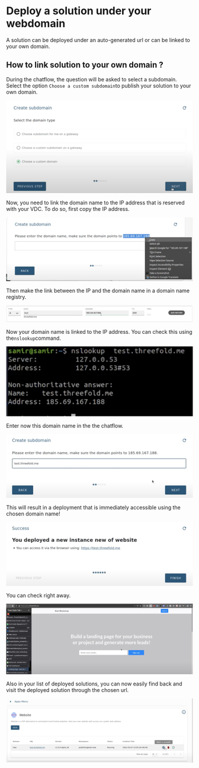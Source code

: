 # Deploy a solution under your webdomain

A solution can be deployed under an auto-generated url or can be linked to your own domain. 

## How to link solution to your own domain ? 

During the chatflow, the question will be asked to select a subdomain. Select the option `Choose a custom subdomain`to publish your solution to your own domain.

![](img/evdc_mktpl_domain_01_custom.png)

Now, you need to link the domain name to the IP address that is reserved with your VDC. To do so, first copy the IP address. 

![](img/evdc_mktpl_domain_02_copyip.png)

Then make the link between the IP and the domain name in a domain name registry. 

![](img/evdc_mktpl_domain_03_linkip.png)

Now your domain name is linked to the IP address. You can check this using the`nslookup`command. 

![](img/evdc_mktpl_domain_05_checkdomain.png)

Enter now this domain name in the the chatflow.

![](img/evdc_mktpl_domain_06_pastedomain.png)

This will result in a deployment that is immediately accessible using the chosen domain name!

![](img/evdc_mktpl_domain_07_success.png)

You can check right away. 

![](img/evdc_mktpl_domain_08_checkurl.png)

Also in your list of deployed solutions, you can now easily find back and visit the deployed solution through the chosen url. 

![](img/evdc_mktpl_domain_09_findsolution.png)



